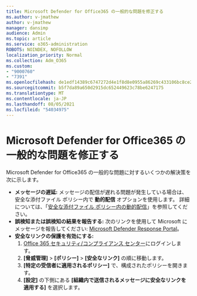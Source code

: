 ```yaml
---
title: Microsoft Defender for Office365 の一般的な問題を修正する
ms.author: v-jmathew
author: v-jmathew
manager: dansimp
audience: Admin
ms.topic: article
ms.service: o365-administration
ROBOTS: NOINDEX, NOFOLLOW
localization_priority: Normal
ms.collection: Adm_O365
ms.custom:
- "9000760"
- "7391"
ms.openlocfilehash: de1edf14389c6747272d4e1f8d8e0955a86269c433106bc8ce25129e78581ea7
ms.sourcegitcommit: b5f7da89a650d2915dc652449623c78be6247175
ms.translationtype: MT
ms.contentlocale: ja-JP
ms.lasthandoff: 08/05/2021
ms.locfileid: "54034975"
---
```

# <a name="fix-common-problems-with-microsoft-defender-for-office-365"></a>Microsoft Defender for Office365 の一般的な問題を修正する

Microsoft Defender for Office365 の一般的な問題に対するいくつかの解決策を次に示します。

- **メッセージの遅延:** メッセージの配信が遅れる問題が発生している場合は、安全な添付ファイル ポリシー内で **動的配信** オプションを使用します。 詳細については、「[安全な添付ファイル ポリシー内の動的配信](https://go.microsoft.com/fwlink/?linkid=2094106)」を参照してください。
- **誤検知または誤検知の結果を報告する:** 次のリンクを使用して Microsoft にメッセージを報告してください: [Microsoft Defender Response Portal](https://go.microsoft.com/fwlink/?linkid=2092835)。
- **安全なリンクの保護を有効にする:**
    1. [Office 365 セキュリティ/コンプライアンス センター](https://go.microsoft.com/fwlink/p/?linkid=2077143)にログインします。
    2. **[脅威管理]** > **[ポリシー]** > **[安全なリンク]** の順に移動します。
    3. **[特定の受信者に適用されるポリシー]** で、構成されたポリシーを開きます。
    4. **[設定]** の下側にある **[組織内で送信されるメッセージに安全なリンクを適用する]** を選択します。
